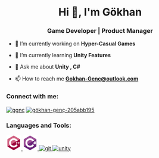 <h1 align="center">Hi 👋, I'm Gökhan</h1>
<h3 align="center">Game Developer | Product Manager</h3>

- 🔭 I’m currently working on **Hyper-Casual Games**

- 🌱 I’m currently learning **Unity Features**

- 💬 Ask me about **Unity , C#**

- 📫 How to reach me **Gokhan-Genc@outlook.com**


<h3 align="left">Connect with me:</h3>
<p align="left">
<a href="https://dev.to/ggnc" target="blank"><img align="center" src="https://raw.githubusercontent.com/rahuldkjain/github-profile-readme-generator/master/src/images/icons/Social/devto.svg" alt="ggnc" height="30" width="40" /></a>
<a href="https://linkedin.com/in/gökhan-genç-205abb195" target="blank"><img align="center" src="https://raw.githubusercontent.com/rahuldkjain/github-profile-readme-generator/master/src/images/icons/Social/linked-in-alt.svg" alt="gökhan-genç-205abb195" height="30" width="40" /></a>
</p>

<h3 align="left">Languages and Tools:</h3>
<p align="left"> <a href="https://www.w3schools.com/cpp/" target="_blank" rel="noreferrer"> <img src="https://raw.githubusercontent.com/devicons/devicon/master/icons/cplusplus/cplusplus-original.svg" alt="cplusplus" width="40" height="40"/> </a> <a href="https://www.w3schools.com/cs/" target="_blank" rel="noreferrer"> <img src="https://raw.githubusercontent.com/devicons/devicon/master/icons/csharp/csharp-original.svg" alt="csharp" width="40" height="40"/> </a> <a href="https://git-scm.com/" target="_blank" rel="noreferrer"> <img src="https://www.vectorlogo.zone/logos/git-scm/git-scm-icon.svg" alt="git" width="40" height="40"/> </a> <a href="https://unity.com/" target="_blank" rel="noreferrer"> <img src="https://www.vectorlogo.zone/logos/unity3d/unity3d-icon.svg" alt="unity" width="40" height="40"/> </a> </p>


